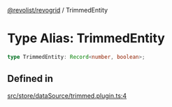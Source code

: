[@revolist/revogrid](README.md) / TrimmedEntity

# Type Alias: TrimmedEntity

```ts
type TrimmedEntity: Record<number, boolean>;
```

## Defined in

[src/store/dataSource/trimmed.plugin.ts:4](https://github.com/revolist/revogrid/blob/2f44a261094fb5584023b62ddfd589facc70cf92/src/store/dataSource/trimmed.plugin.ts#L4)
